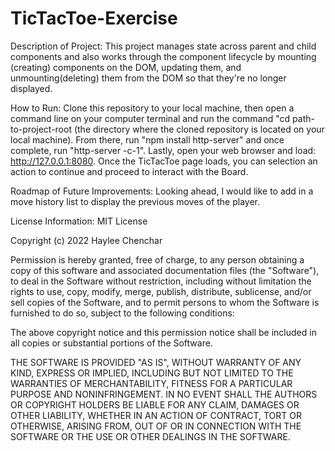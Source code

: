 # TicTacToe-Exercise
Description of Project: This project manages state across parent and child components and also works through the component lifecycle by mounting (creating) components on the DOM, updating them, and unmounting(deleting) them from the DOM so that they're no longer displayed.

How to Run: Clone this repository to your local machine, then open a command line on your computer terminal and run the command "cd path-to-project-root (the directory where the cloned repository is located on your local machine). From there, run "npm install http-server" and once complete, run "http-server -c-1". Lastly, open your web browser and load: http://127.0.0.1:8080. Once the TicTacToe page loads, you can selection an action to continue and proceed to interact with the Board.

Roadmap of Future Improvements: Looking ahead, I would like to add in a move history list to display the previous moves of the player.

License Information: MIT License

Copyright (c) 2022 Haylee Chenchar

Permission is hereby granted, free of charge, to any person obtaining a copy of this software and associated documentation files (the "Software"), to deal in the Software without restriction, including without limitation the rights to use, copy, modify, merge, publish, distribute, sublicense, and/or sell copies of the Software, and to permit persons to whom the Software is furnished to do so, subject to the following conditions:

The above copyright notice and this permission notice shall be included in all copies or substantial portions of the Software.

THE SOFTWARE IS PROVIDED "AS IS", WITHOUT WARRANTY OF ANY KIND, EXPRESS OR IMPLIED, INCLUDING BUT NOT LIMITED TO THE WARRANTIES OF MERCHANTABILITY, FITNESS FOR A PARTICULAR PURPOSE AND NONINFRINGEMENT. IN NO EVENT SHALL THE AUTHORS OR COPYRIGHT HOLDERS BE LIABLE FOR ANY CLAIM, DAMAGES OR OTHER LIABILITY, WHETHER IN AN ACTION OF CONTRACT, TORT OR OTHERWISE, ARISING FROM, OUT OF OR IN CONNECTION WITH THE SOFTWARE OR THE USE OR OTHER DEALINGS IN THE SOFTWARE.
